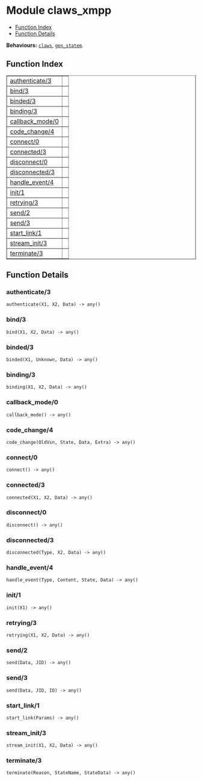 

# Module claws_xmpp #
* [Function Index](#index)
* [Function Details](#functions)

__Behaviours:__ [`claws`](claws.md), [`gen_statem`](gen_statem.md).

<a name="index"></a>

## Function Index ##


<table width="100%" border="1" cellspacing="0" cellpadding="2" summary="function index"><tr><td valign="top"><a href="#authenticate-3">authenticate/3</a></td><td></td></tr><tr><td valign="top"><a href="#bind-3">bind/3</a></td><td></td></tr><tr><td valign="top"><a href="#binded-3">binded/3</a></td><td></td></tr><tr><td valign="top"><a href="#binding-3">binding/3</a></td><td></td></tr><tr><td valign="top"><a href="#callback_mode-0">callback_mode/0</a></td><td></td></tr><tr><td valign="top"><a href="#code_change-4">code_change/4</a></td><td></td></tr><tr><td valign="top"><a href="#connect-0">connect/0</a></td><td></td></tr><tr><td valign="top"><a href="#connected-3">connected/3</a></td><td></td></tr><tr><td valign="top"><a href="#disconnect-0">disconnect/0</a></td><td></td></tr><tr><td valign="top"><a href="#disconnected-3">disconnected/3</a></td><td></td></tr><tr><td valign="top"><a href="#handle_event-4">handle_event/4</a></td><td></td></tr><tr><td valign="top"><a href="#init-1">init/1</a></td><td></td></tr><tr><td valign="top"><a href="#retrying-3">retrying/3</a></td><td></td></tr><tr><td valign="top"><a href="#send-2">send/2</a></td><td></td></tr><tr><td valign="top"><a href="#send-3">send/3</a></td><td></td></tr><tr><td valign="top"><a href="#start_link-1">start_link/1</a></td><td></td></tr><tr><td valign="top"><a href="#stream_init-3">stream_init/3</a></td><td></td></tr><tr><td valign="top"><a href="#terminate-3">terminate/3</a></td><td></td></tr></table>


<a name="functions"></a>

## Function Details ##

<a name="authenticate-3"></a>

### authenticate/3 ###

`authenticate(X1, X2, Data) -> any()`

<a name="bind-3"></a>

### bind/3 ###

`bind(X1, X2, Data) -> any()`

<a name="binded-3"></a>

### binded/3 ###

`binded(X1, Unknown, Data) -> any()`

<a name="binding-3"></a>

### binding/3 ###

`binding(X1, X2, Data) -> any()`

<a name="callback_mode-0"></a>

### callback_mode/0 ###

`callback_mode() -> any()`

<a name="code_change-4"></a>

### code_change/4 ###

`code_change(OldVsn, State, Data, Extra) -> any()`

<a name="connect-0"></a>

### connect/0 ###

`connect() -> any()`

<a name="connected-3"></a>

### connected/3 ###

`connected(X1, X2, Data) -> any()`

<a name="disconnect-0"></a>

### disconnect/0 ###

`disconnect() -> any()`

<a name="disconnected-3"></a>

### disconnected/3 ###

`disconnected(Type, X2, Data) -> any()`

<a name="handle_event-4"></a>

### handle_event/4 ###

`handle_event(Type, Content, State, Data) -> any()`

<a name="init-1"></a>

### init/1 ###

`init(X1) -> any()`

<a name="retrying-3"></a>

### retrying/3 ###

`retrying(X1, X2, Data) -> any()`

<a name="send-2"></a>

### send/2 ###

`send(Data, JID) -> any()`

<a name="send-3"></a>

### send/3 ###

`send(Data, JID, ID) -> any()`

<a name="start_link-1"></a>

### start_link/1 ###

`start_link(Params) -> any()`

<a name="stream_init-3"></a>

### stream_init/3 ###

`stream_init(X1, X2, Data) -> any()`

<a name="terminate-3"></a>

### terminate/3 ###

`terminate(Reason, StateName, StateData) -> any()`

